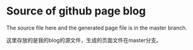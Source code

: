 # Source of github page blog

The source file here and the generated page file is in the master branch.

这里存放的是我的blog的源文件，生成的页面文件在master分支。